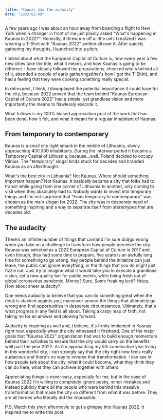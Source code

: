```yaml
---
title: "Kaunas has the audacity"
date: "2023-02-09"
---
```


A few years ago I was about an hour away from boarding a flight to New York when a stranger in front of me just plainly asked "What's happening in Kaunas in 2022?". Honestly, it threw me off a little until I realized I was wearing a T-Shirt with "Kaunas 2022" written all over it. After quickly gathering my thoughts, I launched into a pitch.

I talked about what the European Capital of Culture is, how every year a few new cities take the title, what it means, and how Kaunas is going to be different. I have closely followed the preparations, checked who's behind all of it, attended a couple of early gatherings(that's how I got the T-Shirt), and had a feeling that they were cooking something really special.

In retrospect, I think, I downplayed the potential importance it could have for the city, because 2022 proved that the team behind "Kaunas European Capital of Culture 2022" had a simple, yet grandiose vision and more importantly the means to flawlessly execute it.

What follows is my 100% biased appreciation post of the work that has been done, how it felt, and what it meant for a regular inhabitant of Kaunas.

## From temporary to contemporary

Kaunas is a small city right smack in the middle of Lithuania, slowly approaching 400,000 inhabitants. During the interwar period it became a Temporary Capital of Lithuania, because...well..Poland decided to occupy Vilnius. The "temporary" slogal kinda stuck for decades and branded Kaunas as an afterthought.

What's the best city in Lithuania? Not Kaunas. Where should something important happen? Not Kaunas. It basically became a city that folks had to transit while going from one corner of Lithuania to another, only coming to visit when they absolutely had to. Nobody wants to invest into temporary things and I'm not surprised that "From temporary to contemporary" was chosen as the main slogan for 2022. The city was in desperate need of something inspiring and a way to separate itself from stereotypes that are decades old.

## The audacity

There's an infinite number of things that can(and i'm sure did)go wrong when you take on a challenge to transform how people perceive the city. Kaunas was selected as a 2022 European Capital of Culture in 2017 and, even though, they had some time to prepare, five years is an awfully long time for something to go wrong. Key people behind the initiative can just leave, the public can ignore everything, or the things that you do might just fizzle out. Just try to imagine what it would take you to execute a grandiose vision, set a new quality bar for public events, while being fresh out of global coronavirus pandemic. Money? Sure. Some freaking luck? Helps. How about sheer audacity?

One needs audacity to believe that you can do something great when the deck is stacked againts you, maneuver around the things that ultimately go wrong and find opportunities in desperate circumstances. Ultimately, that's what progress in any field is all about. Taking a crazy leap of faith, not taking no for an answer and plowing forward.

Audacity is inspiring as well and, i believe, it's firmly implanted in Kaunas right now, especially when the city witnessed it firsthand. One of the major goals that "Kaunas 2022" organization had was to build enough momentum behind their activities to ensure that the city would carry on the benefits well past the year 2022. As i'm approaching my 5th consecutive year living in this wonderful city, i can strongly say that the city right now feels really audacious and there's no way to reverse that transformation. I can see in how people talk about the city, what it could become, what they think they can do here, what they can achieve together with others.

Appreciating things is never easy, especially for me, but in the case of Kaunas 2022 i'm willing to completely ignore pesky, minor mistakes and instead publicly thank all the people who were behind this massive transformation that made the city so different from what it was before. They are all heroes who literally did the impossible.

P.S. Watch [this short aftermovie](https://www.youtube.com/watch?v=xvaZ4RuVheI) to get a glimpse into Kaunas 2022. It inspired me to write this post.
